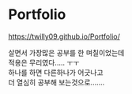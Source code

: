 # Portfolio


https://twilly09.github.io/Portfolio/




살면서 가장많은 공부를 한 며칠이었는데 <br>
적용은 무리였다..... ㅜㅜ<br>
하나를 하면 다른하나가 어긋나고 <br>
더 열심히 공부해 보는것으로....... <br>
